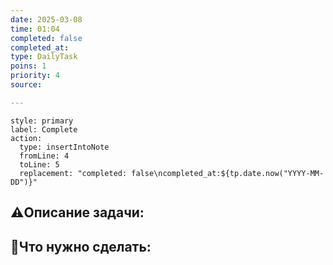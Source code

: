 ```yaml
---
date: 2025-03-08
time: 01:04
completed: false
completed_at: 
type: DailyTask
poins: 1
priority: 4
source: 

---
```


```meta-bind-button
style: primary
label: Complete
action:
  type: insertIntoNote
  fromLine: 4
  toLine: 5
  replacement: "completed: false\ncompleted_at:${tp.date.now("YYYY-MM-DD")}"

```
## ⚠️Описание задачи:



## 📝Что нужно сделать:
